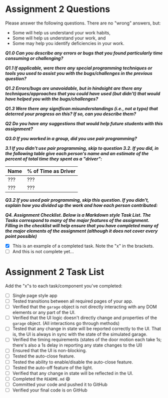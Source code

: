 # Assignment 2 Questions

Please answer the following questions.  There are no "wrong" answers, but:
  * Some will help us understand your work habits,
  * Some will help us understand your work, and
  * Some may help you identify deficiencies in your work.

***Q1.0 Can you describe any errors or bugs that you found particularly time consuming or challenging?***

***Q1.1 If applicable, were there any special programming techniques or tools you used to assist you with the bugs/challenges in the previous question?***

***Q1.2 Errors/bugs are unavoidable, but in hindsight are there any techniques/approaches that you could have used (but didn't) that would have helped you with the bugs/challenges?***

***Q1.3 Were there any significan misunderstandings (i.e., not a typo) that deterred your progress on this?  If so, can you describe them?***

***Q2 Do you have any suggestions that would help future students with this assignment?***

***Q3.0 If you worked in a group, did you use pair programming?***

***3.1 If you didn't use pair programming, skip to question 3.2.  If you did, in the following table give each person's name and an estimate of the percent of total time they spent as a "driver":***

| Name  |  % of Time as Driver |
|:------|:---------------------|
|  ???  | ???                  |
|  ???  | ???                  |

***Q3.2 If you used pair programming, skip this question.  If you didn't, explain how you divided up the work and how each person contributed:***

***Q4. Assignment Checklist.  Below is a Markdown style Task List. The Tasks correspond to many of the major features of the assignment. Filling in the checklist will help ensure that you have completed many of the major elements of the assignment (although it does not cover every point possible)***

- [x] This is an example of a completed task.  Note the "x" in the brackets.
- [ ] And this is not complete yet...

# Assignment 2 Task List

Add the "x"s to each task/component you've completed:

- [ ] Single page style app
- [ ] Tested transitions between all required pages of your app.
- [ ] Verified that the `garage` object is not directly interacting with any DOM elements or any part of the UI.
- [ ] Verified that the UI logic doesn't directly change and properties of the `garage` object. (All interactions go through methods)
- [ ] Tested that any change in state will be reported correctly to the UI.  That is, the UI is always in sync with the state of the simulated garage.
- [ ] Verified the timing requirements (states of the door motion each take 1s;  there's also a 1s delay in reporting any state changes to the UI)
- [ ] Ensured that the UI is non-blocking.
- [ ] Tested the auto-close feature.
- [ ] Tested the ability to enable/disable the auto-close feature.
- [ ] Tested the auto-off feature of the light.
- [ ] Verified that any change in state will be reflected in the UI.
- [ ] Completed the `README.md` :smile:
- [ ] Committed your code and pushed it to GitHub
- [ ] Verified your final code is on GitHub
